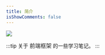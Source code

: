 ```yaml
---
title: 简介
isShowComments: false
---
```


![](https://tva1.sinaimg.cn/large/007S8ZIlly1ghkzp60tn9j30w00fkqal.jpg)

:::tip
关于 <span style='font-size: 1.1rem'>`前端框架`</span> <Badge text="Vue"/><Badge text="React" type="warning"/> 的一些学习笔记。
:::
 

